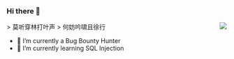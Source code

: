 ### Hi there 👋
	
<!--[My GitHub Stats](https://github-readme-stats.vercel.app/api?username=wuqi5700&show_icons=true&theme=tokyonight&cache_seconds=1800&hide_title=true)-->
<img align="right" src="https://github-readme-stats.vercel.app/api?username=wuqi5700&show_icons=true&icon_color=805AD5&text_color=718096&bg_color=ffffff&hide_title=true" />
> 莫听穿林打叶声 
> 何妨吟啸且徐行

- 🔭 I’m currently a Bug Bounty Hunter
- 🌱 I’m currently learning SQL Injection

